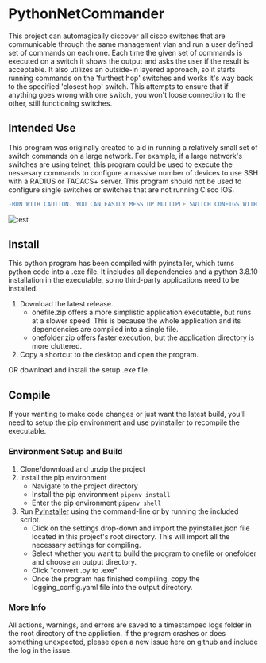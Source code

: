 # PythonNetCommander
This project can automagically discover all cisco switches that are communicable through the same management vlan and run a user defined set of commands on each one. Each time the given set of commands is executed on a switch it shows the output and asks the user if the result is acceptable. It also utilizes an outside-in layered approach, so it starts running commands on the 'furthest hop' switches and works it's way back to the specified 'closest hop' switch. This attempts to ensure that if anything goes wrong with one switch, you won't loose connection to the other, still functioning switches.

## Intended Use
This program was originally created to aid in running a relatively small set of switch commands on a large network. For example, if a large network's switches are using telnet, this program could be used to execute the nessesary commands to configure a massive number of devices to use SSH with a RADIUS or TACACS+ server. This program should not be used to configure single switches or switches that are not running Cisco IOS.


```diff
-RUN WITH CAUTION. YOU CAN EASILY MESS UP MULTIPLE SWITCH CONFIGS WITH THIS PROGRAM.-
```
![test](https://user-images.githubusercontent.com/26121134/191029544-7c153543-9f12-429d-95b0-223203e79b9e.PNG)

## Install
This python program has been compiled with pyinstaller, which turns python code into a .exe file. It includes all dependencies and a python 3.8.10 installation in the executable, so no third-party applications need to be installed.
  1) Download the latest release.
      - onefile.zip offers a more simplistic application executable, but runs at a slower speed. This is because the whole application and its dependencies are compiled
        into a single file.
      - onefolder.zip offers faster execution, but the application directory is more cluttered.
  2) Copy a shortcut to the desktop and open the program.
  
  OR download and install the setup .exe file.

## Compile
If your wanting to make code changes or just want the latest build, you'll need to setup the pip environment and use pyinstaller to recompile the executable.
### Environment Setup and Build
  1) Clone/download and unzip the project 
  2) Install the pip environment
      - Navigate to the project directory
      - Install the pip environment ```pipenv install```
      - Enter the pip environment ```pipenv shell```
  3) Run [PyInstaller](https://pyinstaller.org/en/stable/) using the command-line or by running the included script.
      - Click on the settings drop-down and import the pyinstaller.json file located in this project's root directory. This will import all the necessary settings for           compiling.
      - Select whether you want to build the program to onefile or onefolder and choose an output directory.
      - Click "convert .py to .exe"
      - Once the program has finished compiling, copy the logging_config.yaml file into the output directory.
      
### More Info
All actions, warnings, and errors are saved to a timestamped logs folder in the root directory of the appliction. If the program crashes or does something unexpected, please open a new issue here on github and include the log in the issue.
